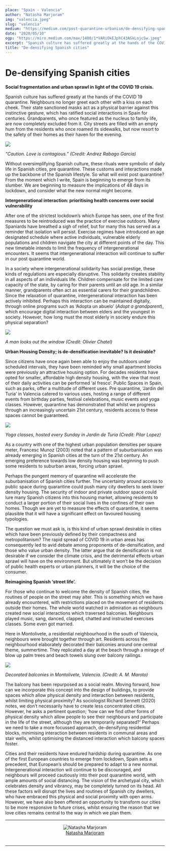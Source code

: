 ```yaml
---
place: "Spain - Valencia"
author: "Natasha Marjoram"
img: "valencia.jpeg"
slug: "valencia"
medium: "https://medium.com/post-quarantine-urbanism/de-densifying-spanish-cities-d3e216ee976a"
date: "2020/05/10"
ogp: "https://miro.medium.com/max/1400/1*VARiOkEJphC43AGkLojcSw.jpeg"
excerpt: "Spanish culture has suffered greatly at the hands of the COVID 19 quarantine. Neighbours no longer greet each other with a kiss on each cheek. Their state sanctioned masks act as a physical..."
title: "De-densifying Spanish cities"
---
```


# De-densifying Spanish cities

**Social fragmentation and urban sprawl in light of the COVID 19 crisis.**

Spanish culture has suffered greatly at the hands of the COVID 19 quarantine. Neighbours no longer greet each other with a kiss on each cheek. Their state sanctioned masks act as a physical barrier against this instinctive gesture, which has ratified social interactions in Spain for centuries. Grandparents, who once featured as the nucleus to family life, are now completely excluded from it. City streets are filled with an empty hum from the residents who once roamed its sidewalks, but now resort to the safety of their homes as their haven for the evening.

<img class="s t u hk ai" src="https://miro.medium.com/max/1400/1*-n3GUorK2axV8vKqkUHP2w.jpeg"/>

_“Caution. Love is contagious.” (Credit: Andrez Rabago Garcia)_

Without oversimplifying Spanish culture, these rituals were symbolic of daily life in Spanish cities, pre quarantine. These customs and interactions made up the backbone of the Spanish lifestyle. So what will exist post quarantine? From the moment which I write, Spain is beginning to emerge from its slumber. We are beginning to measure the implications of 48 days in lockdown, and consider what the new normal might become.

**Intergenerational interaction: prioritising health concerns over social vulnerability**

After one of the strictest lockdown’s which Europe has seen, one of the first measures to be reintroduced was the practice of exercise outdoors. Many Spaniards have breathed a sigh of relief, but for many this has served as a reminder that isolation will persist. Exercise regimes have introduced an age designated schedule where active individuals, vulnerable elderly populations and children navigate the city at different points of the day. This new timetable intends to limit the frequency of intergenerational encounters. It seems that intergenerational interaction will continue to suffer in our post quarantine world.

In a society where intergenerational solidarity has social prestige, these kinds of regulations are especially disruptive. This solidarity creates stability in all aspects of an individuals life. Children compensate for the limited care capacity of the state, by caring for their parents until an old age. In a similar manner, grandparents often act as essential carers for their grandchildren. Since the relaxation of quarantine, intergenerational interaction has been actively inhibited. Perhaps this interaction can be maintained digitally, through online programs such as ‘Adopta un abuelo’ (_Adopt a grandparent_), which encourage digital interaction between elders and the youngest in society. However, how long must the most elderly in society endure this physical separation?

<img class="s t u hk ai" src="https://miro.medium.com/max/1400/1*VARiOkEJphC43AGkLojcSw.jpeg"/>

_A man looks out the window (Credit: Olivier Chatel)_

**Urban Housing Density; is de-densification inevitable? Is it desirable?**

Since citizens have once again been able to enjoy the outdoors under scheduled intervals, they have been reminded why small apartment blocks were previously an attractive housing option. For decades residents have opted for smaller, affordable high density housing, with the view that most of their daily activities can be performed ‘al fresco’. Public Spaces in Spain, such as parks, offer a multitude of different uses. Pre quarantine, ‘Jardin del Turia’ in Valencia catered to various uses, hosting a range of different events from birthday parties, festival celebrations, music events and yoga classes. However, quarantine has demonstrated that whilst we progress through an increasingly uncertain 21st century, residents access to these spaces cannot be guaranteed.

<img class="s t u hk ai" src="https://miro.medium.com/max/1400/1*AHCr1S3DBm0OD0VGpJfUgw.jpeg"/>

_Yoga classes, hosted every Sunday in Jardin de Turia (Credit: Pilar Lopez)_

As a country with one of the highest urban population densities per square meter, Francesc Munoz (2003) noted that a pattern of suburbanisation was already emerging in Spanish cities at the turn of the 21st century. An emerging preference towards low density housing was beginning to push some residents to suburban areas, forcing urban sprawl.

Perhaps the pungent memory of quarantine will accelerate the suburbanisation of Spanish cities further. The uncertainty around access to public space during quarantine could push many city dwellers to seek lower density housing. The security of indoor and private outdoor space could lure many Spanish citizens into this housing market, allowing residents to conduct a larger portion of their social lives in the confines of their own homes. Though we are yet to measure the effects of quarantine, it seems plausible that it will have a significant effect on favoured housing typologies.

The question we must ask is, is this kind of urban sprawl desirable in cities which have been previously defined by their compactness and metropolitanism? The rapid spread of COVID 19 in urban areas has consequently led to avid debate among proponents of de-densification, and those who value urban density. The latter argue that de densification is not desirable if we consider the climate crisis, and the detrimental effects urban sprawl will have on the environment. But ultimately it won’t be the decision of public health experts or urban planners, it will be the choice of the consumer.

**Reimagining Spanish ‘street life’.**

For those who continue to welcome the density of Spanish cities, the routines of people on the street may alter. This is something which we have already encountered, with restrictions placed on the movement of residents outside their homes. The whole world watched in admiration as neighbours created new social interactions which traversed balconies. Neighbours played music, sang, danced, clapped, chatted and instructed exercises classes. Some even got married.

Here in Montolivete, a residential neighbourhood in the south of Valencia, neighbours were brought together through art. Residents across the neighbourhood elaborately decorated their balconies around one central theme, summertime. They replicated a day at the beach through a mirage of blow up palm trees and beach towels slung over balcony railings.

<img class="s t u hk ai" src="https://miro.medium.com/max/1400/1*iD13lLqWGUjKH2B0t5wDdw.jpeg"/>

_Decorated balconies in Montolivete, Valencia. (Credit: A. M. Maroto)_

The balcony has been repurposed as a social realm. Moving forward, how can we incorporate this concept into the design of buildings, to provide spaces which allow physical density and interaction between residents, whilst limiting physical proximity? As sociologist Richard Sennett (2020) notes, we don’t necessarily have to create less concentrated cities. However, he asks a pertinent question; ‘how can we find other forms of physical density which allow people to see their neighbours and participate in the life of the street, although they are temporarily separated?’ Perhaps we need to take a more focussed approach, de-densifying residential blocks, minimising interaction between residents in communal areas and stair wells, whilst optimising the distanced interaction which balcony spaces foster.

Cities and their residents have endured hardship during quarantine. As one of the first European countries to emerge from lockdown, Spain sets a precedent, that European’s should be prepared to adapt to a new normal. Intergenerational interaction will continue to be discouraged, and neighbours will proceed cautiously into their post quarantine world, with ample amounts of social distancing. The vision of the archetypal city, which celebrates density and vibrancy, may be completely turned on its head. All these factors will disrupt the lives and routines of Spanish city dwellers, who have embraced this physical and social proximity with open arms. However, we have also been offered an opportunity to transform our cities to be more responsive to future crises, whilst ensuring the reason that we love cities remains central to the way in which we plan them.

---

<div style="display: flex; margin-bottom: 2rem">
    <div style="margin: 0 auto; text-align: center">
        <img alt="Natasha Marjoram" src="https://miro.medium.com/fit/c/96/96/2*NevaCpybQvswcgiVidzH-w.jpeg"/>
        <br/>
        <a href="https://medium.com/@n.rose.marjoram?source=post_page-----d3e216ee976a----------------------">Natasha Marjoram</a>
    </div>
</div>

---
